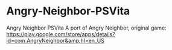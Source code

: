 # Angry-Neighbor-PSVita
Angry Neighbor PSVita A port of Angry Neighbor, original game: https://play.google.com/store/apps/details?id=com.AngryNeighbor&amp;hl=en_US
